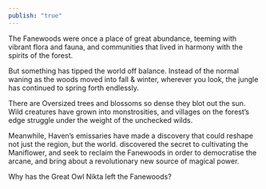 ```yaml
---
publish: "true"
---
```

The Fanewoods were once a place of great abundance, teeming with vibrant flora and fauna, and communities that lived in harmony with the spirits of the forest.

But something has tipped the world off balance. Instead of the normal waning as the woods moved into fall & winter, wherever you look, the jungle has continued to spring forth endlessly.

There are Oversized trees and blossoms so dense they blot out the sun. Wild creatures have grown into monstrosities, and villages on the forest’s edge struggle under the weight of the unchecked wilds.

Meanwhile, Haven’s emissaries have made a discovery that could reshape not just the region, but the world.  discovered the secret to cultivating the Maniflower, and seek to reclaim the Fanewoods in order to democratise the arcane, and bring about a revolutionary new source of magical power.

Why has the Great Owl Nikta left the Fanewoods?
